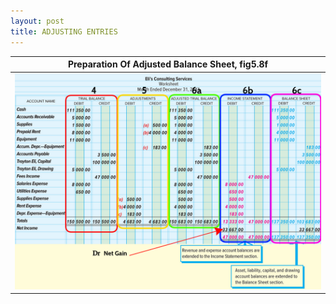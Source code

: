 ```yaml
---
layout: post
title: ADJUSTING ENTRIES
---
```



|Preparation Of Adjusted Balance Sheet, fig5.8f|
|:-:|
|![Adjusted Balance Sheet](/assets/mc-graw-accounting-course/images/fig5.8f.preparation.of.bs.w.Circles.png)|


